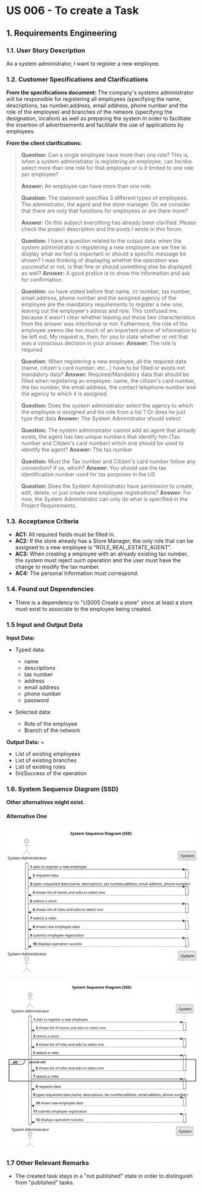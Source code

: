# US 006 - To create a Task 

## 1. Requirements Engineering


### 1.1. User Story Description


As a system administrator, I want to register a new employee.


### 1.2. Customer Specifications and Clarifications 


**From the specifications document:**
The company's systems administrator will be responsible for registering all employees
(specifying the name, descriptions, tax number,address, email address, phone number and the role of the employee) and branches of the network
(specifying the designation, location) as well as preparing the system in order to facilitate the insertion of advertisements and facilitate the use of applications by employees.

**From the client clarifications:**

> **Question:** Can a single employee have more than one role? This is, when a system administrator is
> registering an employee, can he/she select more than one role for that employee or is it limited to
> one role per employee?
>  
> **Answer:**  An employee can have more than one role.


> **Question:** The statement specifies 3 different types of employees. The admnistrator, the agent 
> and the store manager. Do we consider that there are only that functions for employees or are there more?
>  
> **Answer:** On this subject everything has already been clarified. Please check the project 
> description and the posts I wrote in this forum.

> **Question:** I have a question related to the output data: when the system administrator
> is registering a new employee are we free to display what we feel is important or should 
> a specific message be shown? I was thinking of displaying whether the operation was successful
> or not, is that fine or should something else be displayed as well?
> **Answer:** A good pratice is to show the information and ask for confirmation.

> **Question:** ou have stated before that name, cc number, tax number, email address, phone number 
> and the assigned agency of the employee are the mandatory requirements to register a new one, 
> leaving out the employee's adress and role. This confused me, because it wasn't clear whether 
> leaving out those two characteristics from the answer was intentional or not. Futhermore, 
> the role of the employee seems like too much of an important piece of information to be left out. 
> My request is, then, for you to state whether or not that was a conscious decision in your answer.
> **Answer:** The role is required

> **Question:** When registering a new employee, all the required data (name, citizen's card number, etc...)
> have to be filled or exists not mandatory data?
> **Answer:**  Required/Mandatory data that should be filled when registering an employee: name, 
> the citizen's card number, the tax number, the email address, the contact telephone number and
> the agency to which it is assigned.

> **Question:** Does the system administrator select the agency to which the employee is assigned and his role from a list
> ? Or does he just type that data
> **Answer:** The System Administrator should select

> **Question:** The system administrator cannot add an agent that already exists, the agent has two unique numbers that
> identify him (Tax number and Citizen's card number) which one should be used to identify the agent?
> **Answer:**  The tax number

> **Question:** Must the Tax number and Citizen's card number follow any convention? If so, which?
> **Answer:**  You should use the tax identification number used for tax purposes in the US

> **Question:** Does the System Administrator have permission to create, edit, delete, or just create new employee registrations?
> **Answer:**  For now, the System Administrator can only do what is specified in the Project Requirements.

### 1.3. Acceptance Criteria

* **AC1:** All required fields must be filled in.
* **AC2:** If the store already has a Store Manager, the only role that can be assigned to a new employee is "ROLE_REAL_ESTATE_AGENT".
* **AC3:** When creating a employee with an already existing tax number, the system must reject such operation and the user must have the change to modify the tax number.
* **AC4:** The personal Information must correspond.

### 1.4. Found out Dependencies

* There is a dependency to "US005 Create a store" since at least a store must exist to associate to the employee being created.

### 1.5 Input and Output Data


**Input Data:**

* Typed data:
    * name
    * descriptions
    * tax number
    * address
    * email address
    * phone number
    * password
	
* Selected data:
	* Role of the employee
    * Branch of the network


**Output Data:**
+
* List of existing employees
* List of existing branches
* List of existing roles
* (In)Success of the operation

### 1.6. System Sequence Diagram (SSD)

**Other alternatives might exist.**

#### Alternative One

![Sequence Diagram- Alternative One](svg/us003-Sequence-diagram-alternative-one.svg)

![Sequence Diagram- Alternative Two](svg/us003-Sequence-diagram-alternative-two.svg)


### 1.7 Other Relevant Remarks

* The created task stays in a "not published" state in order to distinguish from "published" tasks.